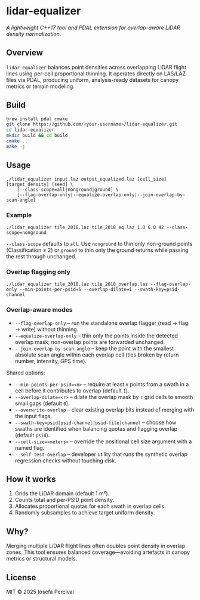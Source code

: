 # lidar-equalizer
*A lightweight C++17 tool and PDAL extension for overlap-aware LiDAR density normalization.*

## Overview
`lidar-equalizer` balances point densities across overlapping LiDAR flight lines using per-cell proportional thinning.
 It operates directly on LAS/LAZ files via PDAL, producing uniform, analysis-ready datasets for canopy metrics or terrain modeling.

## Build
```bash
brew install pdal cmake
git clone https://github.com/<your-username>/lidar-equalizer.git
cd lidar-equalizer
mkdir build && cd build
cmake ..
make -j
```

## Usage
```
./lidar_equalizer input.laz output_equalized.laz [cell_size] [target_density] [seed] \
    [--class-scope=all|nonground|ground] \
    [--flag-overlap-only|--equalize-overlap-only|--join-overlap-by-scan-angle]
```

### Example
```
./lidar_equalizer tile_2018.laz tile_2018_eq.laz 1.0 6.0 42 --class-scope=nonground
```

`--class-scope` defaults to `all`. Use `nonground` to thin only non-ground points (Classification ≠ 2) or `ground` to thin only the ground returns while passing the rest through unchanged.

### Overlap flagging only
```
./lidar_equalizer tile_2018.laz tile_2018_overlap.laz --flag-overlap-only --min-points-per-psid=5 --overlap-dilate=1 --swath-key=psid-channel
```

### Overlap-aware modes
- `--flag-overlap-only` – run the standalone overlap flagger (read → flag → write) without thinning.
- `--equalize-overlap-only` – thin only the points inside the detected overlap mask; non-overlap points are forwarded unchanged.
- `--join-overlap-by-scan-angle` – keep the point with the smallest absolute scan angle within each overlap cell (ties broken by return number, intensity, GPS time).

Shared options:
- `--min-points-per-psid=<n>` – require at least `n` points from a swath in a cell before it contributes to overlap (default `1`).
- `--overlap-dilate=<r>` – dilate the overlap mask by `r` grid cells to smooth small gaps (default `0`).
- `--overwrite-overlap` – clear existing overlap bits instead of merging with the input flags.
- `--swath-key=psid|psid-channel|psid-file|channel` – choose how swaths are identified when balancing quotas and flagging overlap (default `psid`).
- `--cell-size=<meters>` – override the positional cell size argument with a named flag.
- `--self-test-overlap` – developer utility that runs the synthetic overlap regression checks without touching disk.

## How it works
1. Grids the LiDAR domain (default 1 m²).
2. Counts total and per-PSID point density.
3. Allocates proportional quotas for each swath in overlap cells.
4. Randomly subsamples to achieve target uniform density.

## Why?
Merging multiple LiDAR flight lines often doubles point density in overlap zones. This tool ensures balanced coverage—avoiding artefacts in canopy metrics or structural models.

## License
MIT © 2025 Iosefa Percival
